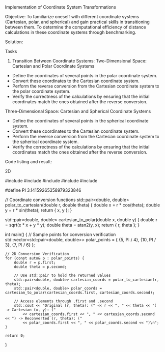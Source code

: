 Implementation of Coordinate System Transformations 

Objective: To familiarize oneself with different coordinate systems (Cartesian, polar, and spherical) and gain practical skills in transitioning between them. To determine the computational efficiency of distance calculations in these coordinate systems through benchmarking.

Solution:

Tasks
1) Transition Between Coordinate Systems: 
Two-Dimensional Space: Cartesian and Polar Coordinate Systems 
-	Define the coordinates of several points in the polar coordinate system. 
-	Convert these coordinates to the Cartesian coordinate system. 
-	Perform the reverse conversion from the Cartesian coordinate system to the polar coordinate system. 
-	Verify the correctness of the calculations by ensuring that the initial coordinates match the ones obtained after the reverse conversion. 

Three-Dimensional Space: Cartesian and Spherical Coordinate Systems 
-	Define the coordinates of several points in the spherical coordinate system. 
-	Convert these coordinates to the Cartesian coordinate system. 
-	Perform the reverse conversion from the Cartesian coordinate system to the spherical coordinate system. 
-	Verify the correctness of the calculations by ensuring that the initial coordinates match the ones obtained after the reverse conversion. 

Code listing and result:

2D

#include <iostream>
#include <cmath>
#include <vector>
#include <tuple>
#include <utility>

#define PI 3.14159265358979323846

// Coordinate conversion functions
std::pair<double, double> polar_to_cartesian(double r, double theta) {
    double x = r * cos(theta);
    double y = r * sin(theta);
    return { x, y };
}

std::pair<double, double> cartesian_to_polar(double x, double y) {
    double r = sqrt(x * x + y * y);
    double theta = atan2(y, x);
    return { r, theta };
}

int main() {
    // Sample points for conversion verification
    std::vector<std::pair<double, double>> polar_points = { {5, PI / 4}, {10, PI / 3}, {7, PI / 6} };

    // 2D Conversion Verification
    for (const auto& p : polar_points) {
        double r = p.first;
        double theta = p.second;

        // Use std::pair to hold the returned values
        std::pair<double, double> cartesian_coords = polar_to_cartesian(r, theta);
        std::pair<double, double> polar_coords = cartesian_to_polar(cartesian_coords.first, cartesian_coords.second);

        // Access elements through .first and .second
        std::cout << "Original (r, theta): (" << r << ", " << theta << ") -> Cartesian (x, y): ("
            << cartesian_coords.first << ", " << cartesian_coords.second << ") -> Reconverted (r, theta): ("
            << polar_coords.first << ", " << polar_coords.second << ")\n";
    }

    return 0;
}
